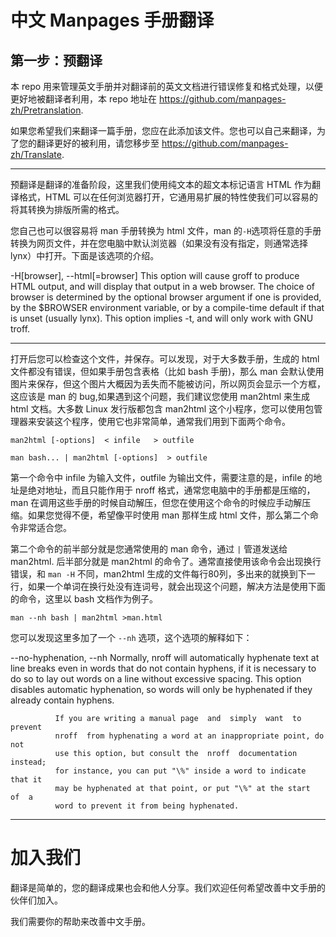 # 中文 Manpages 手册翻译

## 第一步：预翻译

本 repo 用来管理英文手册并对翻译前的英文文档进行错误修复和格式处理，以便更好地被翻译者利用，本 repo 地址在 <https://github.com/manpages-zh/Pretranslation>.

如果您希望我们来翻译一篇手册，您应在此添加该文件。您也可以自己来翻译，为了您的翻译更好的被利用，请您移步至 <https://github.com/manpages-zh/Translate>.

-----------------------------------------------------------------

预翻译是翻译的准备阶段，这里我们使用纯文本的超文本标记语言 HTML 作为翻译格式，HTML 可以在任何浏览器打开，它通用易扩展的特性使我们可以容易的将其转换为排版所需的格式。

您自己也可以很容易将 man 手册转换为 html 文件，man 的` -H `选项将任意的手册转换为网页文件，并在您电脑中默认浏览器（如果没有没有指定，则通常选择 lynx）中打开。下面是该选项的介绍。

-H[browser], --html[=browser]
This  option  will  cause groff to produce HTML output, and will display that output in a web browser.  The choice of browser  is determined  by the optional browser argument if one is provided, by the $BROWSER  environment  variable,  or  by  a  compile-time default  if  that  is unset (usually lynx).  This option implies -t, and will only work with GNU troff.

----------------------------------------------

打开后您可以检查这个文件，并保存。可以发现，对于大多数手册，生成的 html 文件都没有错误，但如果手册包含表格（比如 bash 手册)，那么 man 会默认使用图片来保存，但这个图片大概因为丢失而不能被访问，所以网页会显示一个方框，这应该是 man 的 bug,如果遇到这个问题，我们建议您使用 man2html 来生成 html 文档。大多数 Linux 发行版都包含 man2html 这个小程序，您可以使用包管理器来安装这个程序，使用它也非常简单，通常我们用到下面两个命令。

`man2html [-options]  < infile   > outfile`

`man bash... | man2html [-options]  > outfile`

第一个命令中 infile 为输入文件，outfile 为输出文件，需要注意的是，infile 的地址是绝对地址，而且只能作用于 nroff 格式，通常您电脑中的手册都是压缩的，man 在调用这些手册的时候自动解压，但您在使用这个命令的时候应手动解压缩。如果您觉得不便，希望像平时使用 man 那样生成 html 文件，那么第二个命令非常适合您。

第二个命令的前半部分就是您通常使用的 man 命令，通过 `|` 管道发送给 man2html. 后半部分就是 man2html 的命令了。通常直接使用该命令会出现换行错误，和 `man -H` 不同，man2html 生成的文件每行80列，多出来的就换到下一行，如果一个单词在换行处没有连词号，就会出现这个问题，解决方法是使用下面的命令，这里以 bash 文档作为例子。

`man --nh bash | man2html >man.html`

您可以发现这里多加了一个 `--nh` 选项，这个选项的解释如下：

--no-hyphenation, --nh
              Normally, nroff will automatically hyphenate text at line breaks
              even in words that do not contain hyphens, if it is necessary to
              do so to lay out words on  a  line  without  excessive  spacing.
              This  option  disables automatic hyphenation, so words will only
              be hyphenated if they already contain hyphens.

              If you are writing a manual page  and  simply  want  to  prevent
              nroff  from hyphenating a word at an inappropriate point, do not
              use this option, but consult the  nroff  documentation  instead;
              for instance, you can put "\%" inside a word to indicate that it
              may be hyphenated at that point, or put "\%" at the start  of  a
              word to prevent it from being hyphenated.

------------------------------------------------------------

# 加入我们


翻译是简单的，您的翻译成果也会和他人分享。我们欢迎任何希望改善中文手册的伙伴们加入。

我们需要你的帮助来改善中文手册。
